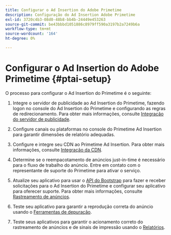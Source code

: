 ```yaml
---
title: Configurar o Ad Insertion do Adobe Primetime
description: Configuração do Ad Insertion Adobe Primetime
exl-id: 3720c4b3-08d0-48b8-bb4b-24449e453263
source-git-commit: be43bbbd1051886c8979ff590a3197b2a7249b6a
workflow-type: tm+mt
source-wordcount: '164'
ht-degree: 0%

---
```


# Configurar o Ad Insertion do Adobe Primetime {#ptai-setup}

O processo para configurar o Ad Insertion do Primetime é o seguinte:

1. Integre o servidor de publicidade ao Ad Insertion do Primetime, fazendo logon no console do Ad Insertion do Primetime e configurando as regras de redirecionamento. Para obter mais informações, consulte [Integração do servidor de publicidade](/help/primetime-ad-insertion/getting-started/integrate-ad-server.md).

1. Configure canais ou plataformas no console do Primetime Ad Insertion para garantir dimensões de relatório adequadas.

1. Configure e integre seu CDN ao Primetime Ad Insertion. Para obter mais informações, consulte [Integração da CDN](integrate-cdn.md).

1. Determine se o reempacotamento de anúncios just-in-time é necessário para o fluxo de trabalho do anúncio. Entre em contato com o representante de suporte do Primetime para ativar o serviço.

1. Atualize seu aplicativo para usar o [API do Bootstrap](/help/primetime-ad-insertion/technical-reference/bootstrap-api.md) para fazer e receber solicitações para o Ad Insertion do Primetime e configurar seu aplicativo para oferecer suporte. Para obter mais informações, consulte [Rastreamento de anúncios](set-up-ad-tracking.md).

1. Teste seu aplicativo para garantir a reprodução correta do anúncio usando o [Ferramentas de depuração](/help/primetime-ad-insertion/performance-monitoring-debugging-reporting/troubleshoot-and-debug.md).

1. Teste seus aplicativos para garantir o acionamento correto do rastreamento de anúncios e de sinais de impressão usando o [Relatórios](/help/primetime-ad-insertion/performance-monitoring-debugging-reporting/reporting-and-billing.md).

